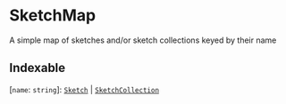# SketchMap

A simple map of sketches and/or sketch collections keyed by their name

## Indexable

\[`name`: `string`\]: [`Sketch`](Sketch.md) \| [`SketchCollection`](SketchCollection.md)
